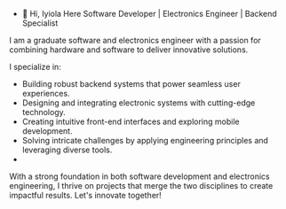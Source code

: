 - 👋 Hi, Iyiola Here
Software Developer | Electronics Engineer | Backend Specialist

I am a graduate software and electronics engineer with a passion for combining hardware and software to deliver innovative solutions.

I specialize in:

- Building robust backend systems that power seamless user experiences.
- Designing and integrating electronic systems with cutting-edge technology.
- Creating intuitive front-end interfaces and exploring mobile development.
- Solving intricate challenges by applying engineering principles and leveraging diverse tools.
- 
With a strong foundation in both software development and electronics engineering, I thrive on projects that merge the two disciplines to create impactful results. Let's innovate together!
